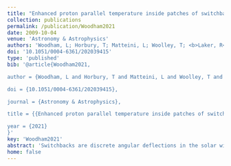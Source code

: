 ```yaml
---
title: "Enhanced proton parallel temperature inside patches of switchbacks in the inner heliosphere"
collection: publications
permalink: /publication/Woodham2021
date: 2009-10-04
venue: 'Astronomy & Astrophysics'
authors: 'Woodham, L; Horbury, T; Matteini, L; Woolley, T; <b>Laker, R</b>; Bale, S; Nicolaou, G; Stawarz, J; Stansby, D; Hietala, H; Larson, D; Livi, R; Verniero, J; McManus, M; Kasper, J; Korreck, K; Raouafi, N; Moncuquet, M; Pulupa, M'
doi: '10.1051/0004-6361/202039415'
type: 'published'
bib: '@article{Woodham2021,

author = {Woodham, L and Horbury, T and Matteini, L and Woolley, T and Laker, R and Bale, S and Nicolaou, G and Stawarz, J and Stansby, D and Hietala, H and Larson, D and Livi, R and Verniero, J and McManus, M and Kasper, J and Korreck, K and Raouafi, N and Moncuquet, M and Pulupa, M},

doi = {10.1051/0004-6361/202039415},

journal = {Astronomy & Astrophysics},

title = {{Enhanced proton parallel temperature inside patches of switchbacks in the inner heliosphere}},

year = {2021}
}'
key: 'Woodham2021'
abstract: 'Switchbacks are discrete angular deflections in the solar wind magnetic field that have been observed throughout the heliosphere. Recent observations by Parker Solar Probe (PSP) have revealed the presence of patches of switchbacks on the scale of hours to days, separated by ‘quieter’ radial fields. We aim to further diagnose the origin of these patches using measurements of proton temperature anisotropy that can illuminate possible links to formation processes in the solar corona. We fitted 3D bi-Maxwellian functions to the core of proton velocity distributions measured by the SPAN-Ai instrument onboard PSP to obtain the proton parallel, Tp,k , and perpendicular, Tp,⊥, temperature. We show that the presence of patches is highlighted by a transverse deflection in the flow and magnetic field away from the radial direction. These deflections are correlated with enhancements in Tp,k , while Tp,⊥ remains relatively constant. Patches sometimes exhibit small proton and electron density enhancements. We interpret that patches are not simply a group of switchbacks, but rather switchbacks are embedded within a largerscale structure identified by enhanced Tp,k that is distinct from the surrounding solar wind. We suggest that these observations are consistent with formation by reconnection-associated mechanisms in the corona.'
home: false
---
```

